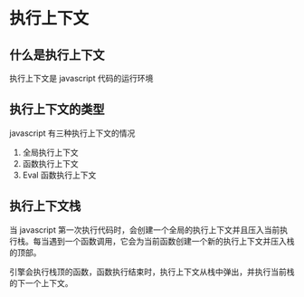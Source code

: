 # 执行上下文

## 什么是执行上下文
执行上下文是 javascript 代码的运行环境

## 执行上下文的类型
javascript 有三种执行上下文的情况
1. 全局执行上下文
2. 函数执行上下文
3. Eval 函数执行上下文

## 执行上下文栈
当 javascript 第一次执行代码时，会创建一个全局的执行上下文并且压入当前执行栈。每当遇到一个函数调用，它会为当前函数创建一个新的执行上下文并压入栈的顶部。

引擎会执行栈顶的函数，函数执行结束时，执行上下文从栈中弹出，并执行当前栈的下一个上下文。
